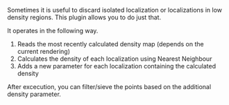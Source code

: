 Sometimes it is useful to discard isolated localization or localizations in low density regions. This plugin allows you to do just that.

It operates in the following way.

  1. Reads the most recently calculated density map (depends on the current rendering)
  1. Calculates the density of each localization using Nearest Neighbour
  1. Adds a new parameter for each localization containing the calculated density

After excecution, you can filter/sieve the points based on the additional density parameter.